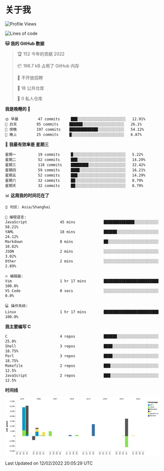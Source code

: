# 关于我

<!--START_SECTION:waka-->
![Profile Views](http://img.shields.io/badge/%E4%B8%AA%E4%BA%BA%E5%B0%81%E9%9D%A2%E8%A7%82%E7%9C%8B%E6%AC%A1%E6%95%B0-47-blue)

![Lines of code](https://img.shields.io/badge/%E4%BB%8E%E3%80%8C%E4%BD%A0%E5%A5%BD%E4%B8%96%E7%95%8C%E3%80%8D%E6%88%91%E5%B7%B2%E7%BB%8F%E5%86%99%E4%BA%86-19%20Thousand%20%E8%A1%8C%E4%BB%A3%E7%A0%81-blue)

**🐱 我的 GitHub 数据** 

> 🏆 152 今年的贡献 2022
 > 
> 📦 198.7 kB 占用了 GitHub 内存 
 > 
> 🚫 不开放招聘
 > 
> 📜 18 公共仓库 
 > 
> 🔑 0 私人仓库  
 > 
**我是晚睡的 🦉** 

```text
🌞 早晨         47 commits     ███░░░░░░░░░░░░░░░░░░░░░░   12.91% 
🌆 白天         95 commits     ██████░░░░░░░░░░░░░░░░░░░   26.1% 
🌃 傍晚         197 commits    █████████████░░░░░░░░░░░░   54.12% 
🌙 晚上         25 commits     █░░░░░░░░░░░░░░░░░░░░░░░░   6.87%

```
📅 **我最有效率是 星期三** 

```text
星期一          19 commits     █░░░░░░░░░░░░░░░░░░░░░░░░   5.22% 
星期二          52 commits     ███░░░░░░░░░░░░░░░░░░░░░░   14.29% 
星期三          118 commits    ████████░░░░░░░░░░░░░░░░░   32.42% 
星期四          59 commits     ████░░░░░░░░░░░░░░░░░░░░░   16.21% 
星期五          52 commits     ███░░░░░░░░░░░░░░░░░░░░░░   14.29% 
星期六          32 commits     ██░░░░░░░░░░░░░░░░░░░░░░░   8.79% 
星期天          32 commits     ██░░░░░░░░░░░░░░░░░░░░░░░   8.79%

```


📊 **这周我的时间花在了** 

```text
⌚︎ 时区: Asia/Shanghai

💬 编程语言: 
JavaScript               45 mins             ██████████████░░░░░░░░░░░   58.21% 
YAML                     18 mins             ██████░░░░░░░░░░░░░░░░░░░   24.12% 
Markdown                 8 mins              ██░░░░░░░░░░░░░░░░░░░░░░░   10.82% 
JSON                     2 mins              ░░░░░░░░░░░░░░░░░░░░░░░░░   3.02% 
Other                    2 mins              ░░░░░░░░░░░░░░░░░░░░░░░░░   2.89%

🔥 编辑器: 
Vim                      1 hr 17 mins        █████████████████████████   100.0% 
VS Code                  0 secs              ░░░░░░░░░░░░░░░░░░░░░░░░░   0.0%

💻 操作系统: 
Linux                    1 hr 17 mins        █████████████████████████   100.0%

```

**我主要编写 C** 

```text
C                        4 repos             ██████░░░░░░░░░░░░░░░░░░░   25.0% 
Shell                    3 repos             ████░░░░░░░░░░░░░░░░░░░░░   18.75% 
Perl                     3 repos             ████░░░░░░░░░░░░░░░░░░░░░   18.75% 
Makefile                 2 repos             ███░░░░░░░░░░░░░░░░░░░░░░   12.5% 
JavaScript               2 repos             ███░░░░░░░░░░░░░░░░░░░░░░   12.5%

```


**时间线**

![Chart not found](https://raw.githubusercontent.com/Arondight/Arondight/master/charts/bar_graph.png) 


 Last Updated on 12/02/2022 20:05:29 UTC
<!--END_SECTION:waka-->
